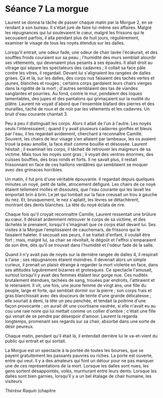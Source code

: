 # Séance 7 La morgue

Laurent se donna la tâche de passer chaque matin par la Morgue 2, en se rendant à son bureau. Il s'était juré de faire lui-même ses affaires. Malgré les répugnances qui lui soulevaient le cœur, malgré les frissons qui le secouaient parfois, il alla pendant plus de huit jours, régulièrement, examiner le visage de tous les noyés étendus sur les dalles. 

Lorsqu'il entrait, une odeur fade, une odeur de chair lavée l'écœurait, et des souffles froids couraient sur sa peau ; l'humidité des murs semblait alourdir ses vêtements, qui devenaient plus pesants à ses épaules. Il allait droit au vitrage qui sépare les spectateurs des cadavres ; il collait sa face pâle contre les vitres, il regardait. Devant lui s'alignaient les rangées de dalles grises. Çà et là, sur les dalles, des corps nus faisaient des taches vertes et jaunes, blanches et rouges ; certains corps gardaient leurs chairs vierges dans la rigidité de la mort ; d'autres semblaient des tas de viandes sanglantes et pourries. Au fond, contre le mur, pendaient des loques lamentables, des jupes et des pantalons qui grimaçaient sur la nudité du plâtre. Laurent ne voyait d'abord que l'ensemble blafard des pierres et des murailles, taché de roux et de noir par les vêtements et les cadavres. Un bruit d'eau courante chantait 3.

Peu à peu il distinguait les corps. Alors il allait de l'un à l'autre. Les noyés seuls l'intéressaient ; quand il y avait plusieurs cadavres gonflés et bleuis par l'eau, il les regardait avidement, cherchant à reconnaître Camille. Souvent, les chairs de leur visage s'en allaient par lambeaux, les os avaient troué la peau amollie, la face était comme bouillie et désossée. Laurent hésitait ; il examinait les corps, il tâchait de retrouver les maigreurs de sa victime. Mais tous les noyés sont gras ; il voyait des ventres énormes, des cuisses bouffies, des bras ronds et forts. Il ne savait plus, il restait frissonnant en face de ces haillons verdâtres qui semblaient se moquer avec des grimaces horribles.

Un matin, il fut pris d'une véritable épouvante. Il regardait depuis quelques minutes un noyé, petit de taille, atrocement défiguré. Les chairs de ce noyé étaient tellement molles et dissoutes, que l'eau courante qui les lavait les emportait brin à brin. Le jet qui tombait sur la face creusait un trou à gauche du nez. Et, brusquement, le nez s'aplatit, les lèvres se détachèrent, montrant des dents blanches. La tête du noyé éclata de rire.

Chaque fois qu'il croyait reconnaître Camille, Laurent ressentait une brûlure au cœur. Il désirait ardemment retrouver le corps de sa victime, et des lâchetés le prenaient, lorsqu'il s'imaginait que ce corps était devant lui. Ses visites à la Morgue l'emplissaient de cauchemars, de frissons qui le faisaient haleter. Il secouait ses peurs, il se traitait d'enfant, il voulait être fort ; mais, malgré lui, sa chair se révoltait, le dégoût et l'effroi s'emparaient de son être, dès qu'il se trouvait dans l'humidité et l'odeur fade de la salle.

Quand il n'y avait pas de noyés sur la dernière rangée de dalles 4, il respirait à l'aise ; ses répugnances étaient moindres. Il devenait alors un simple curieux, il prenait un plaisir étrange à regarder la mort violente en face, dans ses attitudes lugubrement bizarres et grotesques. Ce spectacle l'amusait, surtout lorsqu'il y avait des femmes étalant leur gorge nue. Ces nudités brutalement étendues, tachées de sang, trouées par endroits, l'attiraient et le retenaient. Il vit, une fois, une jeune femme de vingt ans, une fille du peuple, large et forte, qui semblait dormir sur la pierre ; son corps frais et gras blanchissait avec des douceurs de teinte d'une grande délicatesse ; elle souriait à demi, la tête un peu penchée, et tendait la poitrine d'une façon provocante ; on aurait dit une courtisane vautrée, si elle n'avait eu au cou une raie noire qui lui mettait comme un collier d'ombre ; c'était une fille qui venait de se pendre par désespoir d'amour. Laurent la regarda longtemps, promenant ses regards sur sa chair, absorbé dans une sorte de désir peureux.

Chaque matin, pendant qu'il était là, il entendait derrière lui le va-et-vient du public qui entrait et qui sortait.

La Morgue est un spectacle à la portée de toutes les bourses, que se payent gratuitement les passants pauvres ou riches. La porte est ouverte, entre qui veut. Il y a des amateurs qui font un détour pour ne pas manquer une de ces représentations de la mort. Lorsque les dalles sont nues, les gens sortent désappointés, volés, murmurant entre leurs dents. Lorsque les dalles sont bien garnies, lorsqu'il y a un bel étalage de chair humaine, les visiteurs


*Thérèse Raquin* (chapitre 